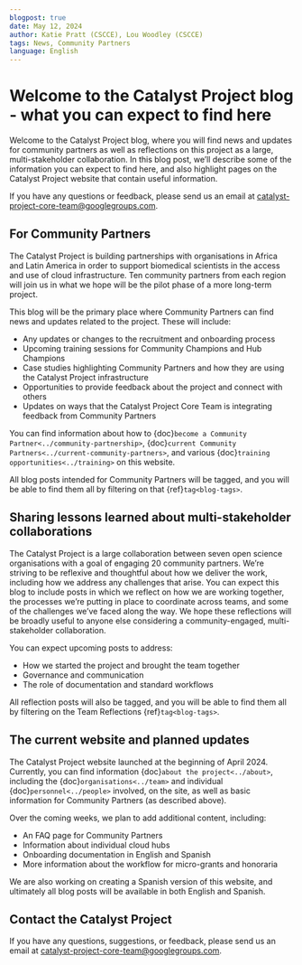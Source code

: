 ```yaml
---
blogpost: true
date: May 12, 2024
author: Katie Pratt (CSCCE), Lou Woodley (CSCCE)
tags: News, Community Partners
language: English
---
```


# Welcome to the Catalyst Project blog - what you can expect to find here

Welcome to the Catalyst Project blog, where you will find news and updates for community partners as well as reflections on this project as a large, multi-stakeholder collaboration. In this blog post, we’ll describe some of the information you can expect to find here, and also highlight pages on the Catalyst Project website that contain useful information.

If you have any questions or feedback, please send us an email at [catalyst-project-core-team@googlegroups.com](mailto:catalyst-project-core-team@googlegroups.com).


## For Community Partners

The Catalyst Project is building partnerships with organisations in Africa and Latin America in order to support biomedical scientists in the access and use of cloud infrastructure. Ten community partners from each region will join us in what we hope will be the pilot phase of a more long-term project. 

This blog will be the primary place where Community Partners can find news and updates related to the project. These will include: 

* Any updates or changes to the recruitment and onboarding process
* Upcoming training sessions for Community Champions and Hub Champions
* Case studies highlighting Community Partners and how they are using the Catalyst Project infrastructure
* Opportunities to provide feedback about the project and connect with others
* Updates on ways that the Catalyst Project Core Team is integrating feedback from Community Partners

You can find information about how to {doc}`become a Community Partner<../community-partnership>`, {doc}`current Community Partners<../current-community-partners>`, and various {doc}`training opportunities<../training>` on this website. 

All blog posts intended for Community Partners will be tagged, and you will be able to find them all by filtering on that {ref}`tag<blog-tags>`. 

## Sharing lessons learned about multi-stakeholder collaborations 

The Catalyst Project is a large collaboration between seven open science organisations with a goal of engaging 20 community partners. We’re striving to be reflexive and thoughtful about how we deliver the work, including how we address any challenges that arise. You can expect this blog to include posts in which we reflect on how we are working together, the processes we’re putting in place to coordinate across teams, and some of the challenges we’ve faced along the way. We hope these reflections will be broadly useful to anyone else considering a community-engaged, multi-stakeholder collaboration. 

You can expect upcoming posts to address:

* How we started the project and brought the team together
* Governance and communication
* The role of documentation and standard workflows

All reflection posts will also be tagged, and you will be able to find them all by filtering on the Team Reflections {ref}`tag<blog-tags>`.

## The current website and planned updates

The Catalyst Project website launched at the beginning of April 2024. Currently, you can find information {doc}`about the project<../about>`, including the {doc}`organisations<../team>` and individual {doc}`personnel<../people>` involved, on the site, as well as basic information for Community Partners (as described above). 

Over the coming weeks, we plan to add additional content, including:

* An FAQ page for Community Partners
* Information about individual cloud hubs
* Onboarding documentation in English and Spanish
* More information about the workflow for micro-grants and honoraria

We are also working on creating a Spanish version of this website, and ultimately all blog posts will be available in both English and Spanish.

## Contact the Catalyst Project

If you have any questions, suggestions, or feedback, please send us an email at [catalyst-project-core-team@googlegroups.com](mailto:catalyst-project-core-team@googlegroups.com).
